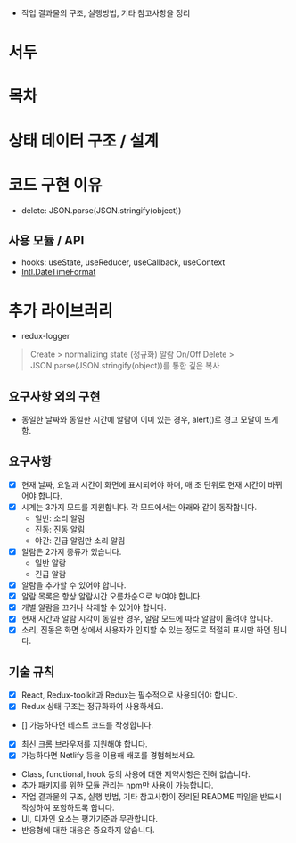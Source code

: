 * 작업 결과물의 구조, 실행방법, 기타 참고사항을 정리

# 서두
# 목차
# 상태 데이터 구조 / 설계
# 코드 구현 이유
  - delete: JSON.parse(JSON.stringify(object))
  ## 사용 모듈 / API
  - hooks: useState, useReducer, useCallback, useContext
  - [Intl.DateTimeFormat](https://developer.mozilla.org/en-US/docs/Web/JavaScript/Reference/Global_Objects/Intl/DateTimeFormat)
# 추가 라이브러리
  - redux-logger

> Create > normalizing state (정규화)
> 알람 On/Off
> Delete > JSON.parse(JSON.stringify(object))를 통한 깊은 복사

## 요구사항 외의 구현
- 동일한 날짜와 동일한 시간에 알람이 이미 있는 경우, alert()로 경고 모달이 뜨게 함.

## 요구사항
- [x] 현재 날짜, 요일과 시간이 화면에 표시되어야 하며, 매 초 단위로 현재 시간이 바뀌어야 합니다.
- [x] 시계는 3가지 모드를 지원합니다. 각 모드에서는 아래와 같이 동작합니다.
  - 일반: 소리 알림
  - 진동: 진동 알림
  - 야간: 긴급 알림만 소리 알림
- [x] 알람은 2가지 종류가 있습니다.
  - 일반 알람
  - 긴급 알람
- [x] 알람을 추가할 수 있어야 합니다.
- [x] 알람 목록은 항상 알람시간 오름차순으로 보여야 합니다.
- [x] 개별 알람을 끄거나 삭제할 수 있어야 합니다.
- [x] 현재 시간과 알람 시각이 동일한 경우, 알람 모드에 따라 알람이 울려야 합니다.
- [x] 소리, 진동은 화면 상에서 사용자가 인지할 수 있는 정도로 적절히 표시만 하면 됩니다.

## 기술 규칙
- [x] React, Redux-toolkit과 Redux는 필수적으로 사용되어야 합니다.
- [x] Redux 상태 구조는 정규화하여 사용하세요.
- [] 가능하다면 테스트 코드를 작성합니다.
- [x] 최신 크롬 브라우저를 지원해야 합니다.
- [x] 가능하다면 Netlify 등을 이용해 배포를 경험해보세요.
- Class, functional, hook 등의 사용에 대한 제약사항은 전혀 없습니다.
- 추가 패키지를 위한 모듈 관리는 npm만 사용이 가능합니다.
- 작업 결과물의 구조, 실행 방법, 기타 참고사항이 정리된 README 파일을 반드시 작성하여 포함하도록 합니다.
- UI, 디자인 요소는 평가기준과 무관합니다.
- 반응형에 대한 대응은 중요하지 않습니다.
